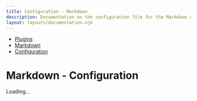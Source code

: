 ```yaml
---
title: Configuration - Markdown
description: Documentation on the configuration file for the Markdown code formatting plugin for dprint.
layout: layouts/documentation.njk
---
```


<nav class="breadcrumb" aria-label="breadcrumbs">
  <ul>
    <li><a href="/plugins">Plugins</a></li>
    <li><a href="/plugins/markdown">Markdown</a></li>
    <li><a href="/plugins/markdown/config">Configuration</a></li>
  </ul>
</nav>

# Markdown - Configuration

<div class="plugin-config-table" data-url="https://plugins.dprint.dev/dprint/dprint-plugin-markdown/latest/schema.json">
  Loading...
</div>
